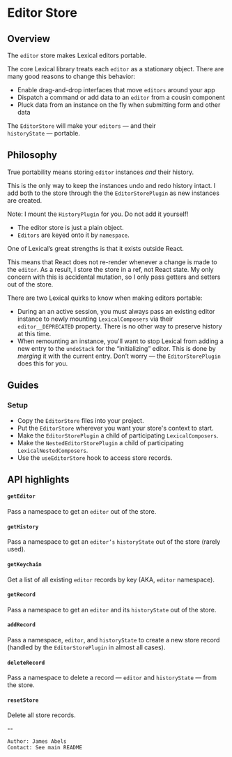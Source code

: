# Editor Store

## Overview

The `editor` store makes Lexical editors portable. 

The core Lexical library treats each `editor` as a stationary object. 
There are many good reasons to change this behavior: 

- Enable drag-and-drop interfaces that move `editors` around your app
- Dispatch a command or add data to an `editor` from a cousin component  
- Pluck data from an instance on the fly when submitting form and other data

The `EditorStore` will make your `editors` — and their `historyState` — portable.

## Philosophy

True portability means storing `editor` instances *and* their history.

This is the only way to keep the instances undo and redo history intact. I add both to the store through the the `EditorStorePlugin` as new instances are created. 

Note: I mount the `HistoryPlugin` for you. Do not add it yourself! 

- The editor store is just a plain object. 
- `Editors` are keyed onto it by `namespace`.

One of Lexical’s great strengths is that it exists outside React. 

This means that React does not re-render whenever a change is made to the `editor`. As a result, I store the store in a ref, not React state. My only concern with this is accidental mutation, so I only pass getters and setters out of the store.  

There are two Lexical quirks to know when making editors portable:

- During an an active session, you must always pass an existing editor instance to newly mounting `LexicalComposers` via their `editor__DEPRECATED` property. There is no other way to preserve history at this time.
- When remounting an instance, you'll want to stop Lexical from adding a new entry to the `undoStack` for the “initializing” editor. This is done by *merging* it with the current entry. Don’t worry — the `EditorStorePlugin` does this for you.

## Guides

### Setup

- Copy the `EditorStore` files into your project.
- Put the `EditorStore` wherever you want your store's context to start.
- Make the `EditorStorePlugin` a child of participating `LexicalComposers`. 
- Make the `NestedEditorStorePlugin` a child of participating `LexicalNestedComposers`. 
- Use the `useEditorStore` hook to access store records.

## API highlights

#### `getEditor`

  Pass a namespace to get an `editor` out of the store. 

#### `getHistory`

  Pass a namespace to get an `editor’s` `historyState` out of the store (rarely used).

#### `getKeychain`

  Get a list of all existing `editor` records by key (AKA, `editor` namespace).

#### `getRecord`

  Pass a namespace to get an `editor` and its `historyState` out of the store.

#### `addRecord`

  Pass a namespace, `editor`, and `historyState` to create a new store record (handled by the `EditorStorePlugin` in almost all cases).

#### `deleteRecord`

  Pass a namespace to delete a record — `editor` and `historyState` — from the store. 

#### `resetStore`

  Delete all store records.

--
```
Author: James Abels
Contact: See main README
```